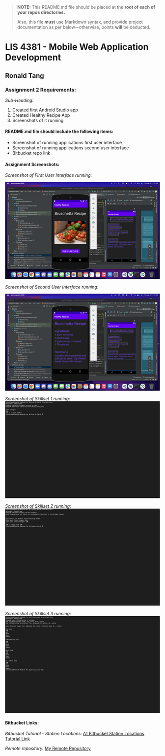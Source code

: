 > **NOTE:** This README.md file should be placed at the **root of each of your repos directories.**
>
>Also, this file **must** use Markdown syntax, and provide project documentation as per below--otherwise, points **will** be deducted.
>

# LIS 4381 - Mobile Web Application Development

## Ronald Tang

### Assignment 2 Requirements:

*Sub-Heading:*

1. Created first Android Studio app
2. Created Healthy Recipe App
3. Screenshots of it running

#### README.md file should include the following items:

* Screenshot of running applications first user interface
* Screenshot of running applications second user interface
* Bitbucket repo link

#### Assignment Screenshots:

*Screenshot of First User Interface running*:

![First User Interface Screenshot](img/firstuser.png)

*Screenshot of Second User Interface running*:

![Second User Interface Screenshot](img/seconduser.png)

*Screenshot of Skillset 1 running*:
![Screenshot of Skillset 1](img/Even_Odd.png)

*Screenshot of Skillset 2 running*:
![Screenshot of Skillset 2](img/Largest_Num.png)

*Screenshot of Skillset 3 running*:
![Screenshot of Skillset 3](img/Arrays_Loops.png)

#### Bitbucket Links:

*Bitbucket Tutorial - Station Locations:*
[A1 Bitbucket Station Locations Tutorial Link](https://bitbucket.org/username/bitbucketstationlocations/ "Bitbucket Station Locations")

*Remote repository:*
[My Remote Repository](https://bitbucket.org/ronaldtang1/lis4381/ "My Remote Repository")

